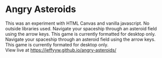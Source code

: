 # Angry Asteroids

This was an experiment with HTML Canvas and vanilla javascript. No outside libraries used.  Navigate your spaceship through an asteroid field using the arrow keys.  This game is currently formatted for desktop only. <br /> 
Navigate your spaceship through an asteroid field using the arrow keys. <br />
This game is currently formated for desktop only. <br />
View live at https://jeffyyw.github.io/angry-asteroids/

